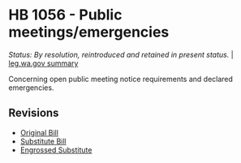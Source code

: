 # HB 1056 - Public meetings/emergencies
*Status: By resolution, reintroduced and retained in present status.* | [leg.wa.gov summary](https://app.leg.wa.gov/billsummary?BillNumber=1056&Year=2021)

Concerning open public meeting notice requirements and declared emergencies.

## Revisions
* [Original Bill](1/)
* [Substitute Bill](S/)
* [Engrossed Substitute](S.E/)